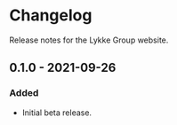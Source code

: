 # Changelog

Release notes for the Lykke Group website.



## 0.1.0 - 2021-09-26

### Added
- Initial beta release.